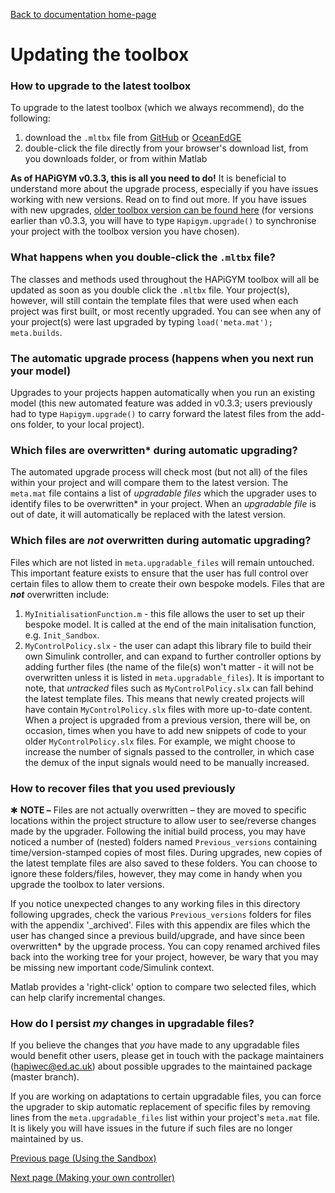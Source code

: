 [Back to documentation home-page](https://github.com/HAPiWEC/HAPiGYM_docs/blob/main/README.md)

# Updating the toolbox

### How to upgrade to the latest toolbox
To upgrade to the latest toolbox (which we always recommend), do the following:
1. download the `.mltbx` file from [GitHub](https://github.com/HAPiWEC/HAPiGYM_docs/tree/main/Toolbox_versions) or [OceanEdGE](https://github.com/HAPiWEC/HAPiGYM_docs/tree/main/Toolbox_versions)
2. double-click the file directly from your browser's download list, from you downloads folder, or from within Matlab

**As of HAPiGYM v0.3.3, this is all you need to do!** It is beneficial to understand more about the upgrade process, especially if you have issues working with new versions. Read on to find out more. If you have issues with new upgrades, [older toolbox version can be found here](https://github.com/HAPiWEC/HAPiGYM_docs/tree/main/Toolbox_versions/Earlier%20versions) (for versions earlier than v0.3.3, you will have to type `Hapigym.upgrade()` to synchronise your project with the toolbox version you have chosen).

### What happens when you double-click the `.mltbx` file?
The classes and methods used throughout the HAPiGYM toolbox will all be updated as soon as you double click the `.mltbx` file. Your project(s), however, will still contain the template files that were used when each project was first built, or most recently upgraded. You can see when any of your project(s) were last upgraded by typing `load('meta.mat'); meta.builds`. 

### The automatic upgrade process (happens when you next run your model)
Upgrades to your projects happen automatically when you run an existing model (this new automated feature was added in v0.3.3; users previously had to type `Hapigym.upgrade()` to carry forward the latest files from the add-ons folder, to your local project).

### Which files are overwritten* during automatic upgrading?
The automated upgrade process will check most (but not all) of the files within your project and will compare them to the latest version. The `meta.mat` file contains a list of *upgradable files* which the upgrader uses to identify files to be overwritten* in your project. When an *upgradable file* is out of date, it will automatically be replaced with the latest version. 

### Which files are *not* overwritten during automatic upgrading?
Files which are not listed in `meta.upgradable_files` will remain untouched. This important feature exists to ensure that the user has full control over certain files to allow them to create their own bespoke models. Files that are ***not*** overwritten include:
1. `MyInitialisationFunction.m` - this file allows the user to set up their bespoke model. It is called at the end of the main initalisation function, e.g. `Init_Sandbox`. 
2. `MyControlPolicy.slx` - the user can adapt this library file to build their own Simulink controller, and can expand to further controller options by adding further files (the name of the file(s) won't matter - it will not be overwritten unless it is listed in `meta.upgradable_files`).
It is important to note, that *untracked* files such as `MyControlPolicy.slx` can fall behind the latest template files. This means that newly created projects will have contain `MyControlPolicy.slx` files with more up-to-date content. When a project is upgraded from a previous version, there will be, on occasion, times when you have to add new snippets of code to your older `MyControlPolicy.slx` files. For example, we might choose to increase the number of signals passed to the controller, in which case the demux of the input signals would need to be manually increased.

### How to recover files that you used previously
✱ **NOTE –** Files are not actually overwritten – they are moved to specific locations within the project structure to allow user to see/reverse changes made by the upgrader. Following the initial build process, you may have noticed a number of (nested) folders named `Previous_versions` containing time/version-stamped copies of most files. During upgrades, new copies of the latest template files are also saved to these folders. You can choose to ignore these folders/files, however, they may come in handy when you upgrade the toolbox to later versions. 

If you notice unexpected changes to any working files in this directory following upgrades, check the various `Previous_versions` folders for files with the appendix '_archived'. Files with this appendix are files which the user has changed since a previous build/upgrade, and have since been overwritten* by the upgrade process. You can copy renamed archived files back into the working tree for your project, however, be wary that you may be missing new important code/Simulink context.

Matlab provides a 'right-click' option to compare two selected files, which can help clarify incremental changes.

### How do I persist *my* changes in upgradable files?
If you believe the changes that *you* have made to any upgradable files would benefit other users, please get in touch with the package maintainers (hapiwec@ed.ac.uk) about possible upgrades to the maintained package (master branch).

If you are working on adaptations to certain upgradable files, you can force the upgrader to skip automatic replacement of specific files by removing lines from the `meta.upgradable_files` list within your project's `meta.mat` file. It is likely you will have issues in the future if such files are no longer maintained by us.


[Previous page (Using the Sandbox)](https://github.com/HAPiWEC/HAPiGYM_docs/blob/main/Pages/Getting-started/3-Using-the-PiL.md)

[Next page (Making your own controller)](https://github.com/HAPiWEC/HAPiGYM_docs/blob/main/Pages/Getting-started/5-Making-your-own-controller.md)
